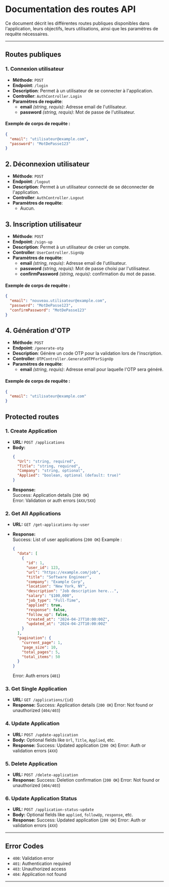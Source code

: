 # Documentation des routes API

Ce document décrit les différentes routes publiques disponibles dans l'application, leurs objectifs, leurs utilisations, ainsi que les paramètres de requête nécessaires.

---

## **Routes publiques**

### 1. **Connexion utilisateur**

- **Méthode**: `POST`
- **Endpoint**: `/login`
- **Description**: Permet à un utilisateur de se connecter à l'application.
- **Controller**: `AuthController.Login`
- **Paramètres de requête**:
  - **email** _(string, requis)_: Adresse email de l'utilisateur.
  - **password** _(string, requis)_: Mot de passe de l'utilisateur.

#### Exemple de corps de requête :

```json
{
  "email": "utilisateur@example.com",
  "password": "MotDePasse123"
}
```

## 2. Déconnexion utilisateur

- **Méthode**: `POST`
- **Endpoint**: `/logout`
- **Description**: Permet à un utilisateur connecté de se déconnecter de l'application.
- **Controller**: `AuthController.Logout`
- **Paramètres de requête**:
  - Aucun.

## 3. Inscription utilisateur

- **Méthode**: `POST`
- **Endpoint**: `/sign-up`
- **Description**: Permet à un utilisateur de créer un compte.
- **Controller**: `UserController.SignUp`
- **Paramètres de requête**:
  - **email** _(string, requis)_: Adresse email de l'utilisateur.
  - **password** _(string, requis)_: Mot de passe choisi par l'utilisateur.
  - **confirmPassword** _(string, requis)_: confirmation du mot de passe.

#### Exemple de corps de requête :

```json
{
  "email": "nouveau.utilisateur@example.com",
  "password": "MotDePasse123",
  "confirmPassword": "MotDePasse123"
}
```

## 4. Génération d'OTP

- **Méthode**: `POST`
- **Endpoint**: `/generate-otp`
- **Description**: Génère un code OTP pour la validation lors de l'inscription.
- **Controller**: `OTPController.GenerateOTPForSignUp`
- **Paramètres de requête**:
  - **email** _(string, requis)_: Adresse email pour laquelle l'OTP sera généré.

#### Exemple de corps de requête :

```json
{
  "email": "utilisateur@example.com"
}
```

## Protected routes

### **1. Create Application**

- **URL:** `POST /applications`
- **Body:**
  ```json
  {
    "Url": "string, required",
    "Title": "string, required",
    "Company": "string, optional",
    "Applied": "boolean, optional (default: true)"
  }
  ```
- **Response:**  
  Success: Application details (`200 OK`)  
  Error: Validation or auth errors (`4XX/5XX`)

### **2. Get All Applications**

- **URL:** `GET /get-applications-by-user`
- **Response:**  
  Success: List of user applications (`200 OK`)
  Example :

  ```json
  {
    "data": [
      {
        "id": 1,
        "user_id": 123,
        "url": "https://example.com/job",
        "title": "Software Engineer",
        "company": "Example Corp",
        "location": "New York, NY",
        "description": "Job description here...",
        "salary": "$100,000",
        "job_type": "Full-Time",
        "applied": true,
        "response": false,
        "follow_up": false,
        "created_at": "2024-04-27T10:00:00Z",
        "updated_at": "2024-04-27T10:00:00Z"
      }
    ],
    "pagination": {
      "current_page": 1,
      "page_size": 10,
      "total_pages": 5,
      "total_items": 50
    }
  }
  ```

  Error: Auth errors (`401`)

### **3. Get Single Application**

- **URL:** `GET /applications/{id}`
- **Response:**
  Success: Application details (`200 OK`)
  Error: Not found or unauthorized (`404/403`)

### **4. Update Application**

- **URL:** `POST /update-application`
- **Body:**
  Optional fields like `Url`, `Title`, `Applied`, etc.
- **Response:**
  Success: Updated application (`200 OK`)
  Error: Auth or validation errors (`4XX`)

### **5. Delete Application**

- **URL:** `POST /delete-application`
- **Response:**
  Success: Deletion confirmation (`200 OK`)
  Error: Not found or unauthorized (`404/403`)

### **6. Update Application Status**

- **URL:** `POST /application-status-update`
- **Body:**
  Optional fields like `applied`, `followUp`, `response`, etc.
- **Response:**
  Success: Updated application (`200 OK`)
  Error: Auth or validation errors (`4XX`)

---

## Error Codes

- `400`: Validation error
- `401`: Authentication required
- `403`: Unauthorized access
- `404`: Application not found

---

```

```
